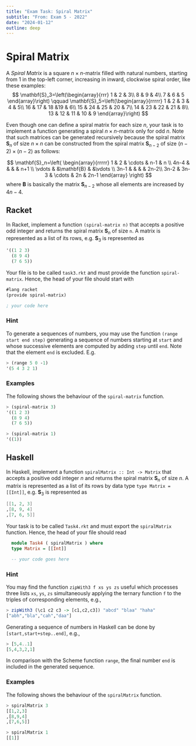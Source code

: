 ```yaml
---
title: "Exam Task: Spiral Matrix"
subtitle: "From: Exam 5 - 2022"
date: "2024-01-12"
outline: deep
---
```


# Spiral Matrix

A *Spiral Matrix* is a square $n\times n$-matrix filled with natural numbers, 
starting from $1$ in the top-left corner, increasing in inward, clockwise spiral order, like these examples:
$$
\mathbf{S}_3=\left(\begin{array}{rrr}
  1 & 2 & 3\\
  8 & 9 & 4\\
  7 & 6 & 5
\end{array}\right)
\qquad
\mathbf{S}_5=\left(\begin{array}{rrrrr}
  1 & 2 & 3 & 4 & 5\\
  16 & 17 & 18 &19 & 6\\
  15 & 24 & 25 & 20 & 7\\
  14 & 23 & 22 & 21 & 8\\
  13 & 12 & 11 & 10 & 9
\end{array}\right)
$$

Even though one can define a spiral matrix for each size $n$, your task is to implement a function generating
a spiral $n\times n$-matrix only for odd $n$. Note that such matrices can be generated recursively because 
the spiral matrix $\mathbf{S}_n$ of size $n\times n$ can be constructed from the spiral matrix $\mathbf{S}_{n-2}$
of size $(n-2)\times(n-2)$ as follows:

$$
\mathbf{S}_n=\left(
  \begin{array}{rrrrr}
    1 & 2 & \cdots & n-1 & n \\
    4n-4 &  &  &  & n+1 \\
    \vdots & &\mathbf{B} & &\vdots \\
    3n-1 &  &  &   & 2n-2\\
    3n-2 & 3n-3 & \cdots & 2n & 2n-1
  \end{array}
\right)  
$$
where $\mathbf{B}$ is basically the matrix $\mathbf{S}_{n-2}$ whose all elements are increased by $4n-4$.

## Racket

In Racket, implement a function `(spiral-matrix n)` that accepts a positive odd integer
and returns the spiral matrix $\mathbf{S}_n$ of size `n`. 
A matrix is represented as a list of its rows, e.g. $\mathbf{S}_3$ is represented as
```scheme
'((1 2 3)
  (8 9 4)
  (7 6 5))
```

Your file is to be called `task3.rkt` and must provide the function `spiral-matrix`.
Hence, the head of your file should start with
```scheme
#lang racket
(provide spiral-matrix)

; your code here
```

### Hint
To generate a sequences of numbers, you may use the function `(range start end step)` generating
a sequence of numbers starting at `start` and whose successive elements are computed by adding 
`step` until `end`. Note that the element `end` is excluded. E.g. 
```scheme
> (range 5 0 -1)
'(5 4 3 2 1)
```

### Examples
The following shows the behaviour of the `spiral-matrix` function.

```scheme
> (spiral-matrix 3)
'((1 2 3)
  (8 9 4)
  (7 6 5))
```

```scheme
> (spiral-matrix 1)
'((1))
```


## Haskell

In Haskell, implement a function `spiralMatrix :: Int -> Matrix` that accepts a positive odd integer
$n$ and returns the spiral matrix $\mathbf{S}_n$ of size $n$. 
A matrix is represented as a list of its rows by data type 
`type Matrix = [[Int]]`, e.g. $\mathbf{S}_3$ is represented as
```scheme
[[1, 2, 3]
,[8, 9, 4]
,[7, 6, 5]]
```


Your task is to be called `Task4.rkt` and must export the `spiralMatrix` 
function.
Hence, the head of your file should read

```haskell
  module Task4 ( spiralMatrix ) where
  type Matrix = [[Int]]

  -- your code goes here
```

### Hint
You may find the function `zipWith3 f xs ys zs` useful which processes three lists 
`xs`, `ys`, `zs` simultaneously applying the ternary function `f` to 
the triples of corresponding elements, e.g.,
```haskell
> zipWith3 (\c1 c2 c3 -> [c1,c2,c3]) "abcd" "blaa" "haha"
["abh","bla","cah","daa"]  
```

Generating a sequence of numbers in Haskell can be done by `[start,start+step..end]`, e.g.,
```haskell
> [5,4..1]
[5,4,3,2,1]    
```
In comparison with the Scheme function `range`, the final number `end` is included
in the generated sequence.

### Examples
The following shows the behaviour of the `spiralMatrix` function.

```haskell
> spiralMatrix 3
[[1,2,3]
,[8,9,4]
,[7,6,5]]
```

```haskell
> spiralMatrix 1
[[1]]
```
